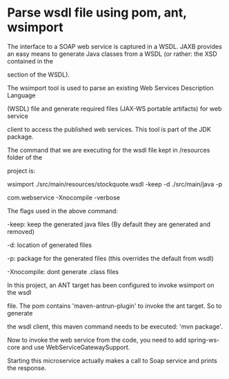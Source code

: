 # Parse wsdl file using pom, ant, wsimport

The interface to a SOAP web service is captured in a WSDL. JAXB provides an easy means 
to generate Java classes from a WSDL (or rather: the XSD contained in the <Types/> 

section of the WSDL). 

The wsimport tool is used to parse an existing Web Services Description Language 

(WSDL) file and generate required files (JAX-WS portable artifacts) for web service 

client to access the published web services. This tool is part of the JDK package.

The command that we are executing for the wsdl file kept in /resources folder of the 

project is:

wsimport ./src/main/resources/stockquote.wsdl -keep -d ./src/main/java -p 

com.webservice -Xnocompile -verbose

The flags used in the above command:

-keep: keep the generated java files (By default they are generated and removed)

-d: location of generated files

-p: package for the generated files (this overrides the default from wsdl)

-Xnocompile: dont generate .class files

In this project, an ANT target has been configured to invoke wsimport on the wsdl 

file. The pom contains 'maven-antrun-plugin' to invoke the ant target. So to generate 

the wsdl client, this maven command needs to be executed: 'mvn package'.

Now to invoke the web service from the code, you need to add spring-ws-core and 
use WebServiceGatewaySupport.

Starting this microservice actually makes a call to Soap service and prints the response. 

 